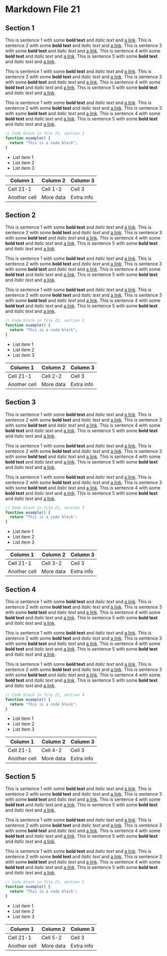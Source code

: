 # Markdown File 21


## Section 1

This is sentence 1 with some **bold text** and *italic text* and [a link](https://example.com/21/1/1/1). This is sentence 2 with some **bold text** and *italic text* and [a link](https://example.com/21/1/1/2). This is sentence 3 with some **bold text** and *italic text* and [a link](https://example.com/21/1/1/3). This is sentence 4 with some **bold text** and *italic text* and [a link](https://example.com/21/1/1/4). This is sentence 5 with some **bold text** and *italic text* and [a link](https://example.com/21/1/1/5). 

This is sentence 1 with some **bold text** and *italic text* and [a link](https://example.com/21/1/2/1). This is sentence 2 with some **bold text** and *italic text* and [a link](https://example.com/21/1/2/2). This is sentence 3 with some **bold text** and *italic text* and [a link](https://example.com/21/1/2/3). This is sentence 4 with some **bold text** and *italic text* and [a link](https://example.com/21/1/2/4). This is sentence 5 with some **bold text** and *italic text* and [a link](https://example.com/21/1/2/5). 

This is sentence 1 with some **bold text** and *italic text* and [a link](https://example.com/21/1/3/1). This is sentence 2 with some **bold text** and *italic text* and [a link](https://example.com/21/1/3/2). This is sentence 3 with some **bold text** and *italic text* and [a link](https://example.com/21/1/3/3). This is sentence 4 with some **bold text** and *italic text* and [a link](https://example.com/21/1/3/4). This is sentence 5 with some **bold text** and *italic text* and [a link](https://example.com/21/1/3/5). 

```javascript
// Code block in file 21, section 1
function example() {
  return "This is a code block";
}
```

- List item 1
- List item 2
- List item 3

| Column 1 | Column 2 | Column 3 |
| -------- | -------- | -------- |
| Cell 21-1 | Cell 1-2 | Cell 3 |
| Another cell | More data | Extra info |


## Section 2

This is sentence 1 with some **bold text** and *italic text* and [a link](https://example.com/21/2/1/1). This is sentence 2 with some **bold text** and *italic text* and [a link](https://example.com/21/2/1/2). This is sentence 3 with some **bold text** and *italic text* and [a link](https://example.com/21/2/1/3). This is sentence 4 with some **bold text** and *italic text* and [a link](https://example.com/21/2/1/4). This is sentence 5 with some **bold text** and *italic text* and [a link](https://example.com/21/2/1/5). 

This is sentence 1 with some **bold text** and *italic text* and [a link](https://example.com/21/2/2/1). This is sentence 2 with some **bold text** and *italic text* and [a link](https://example.com/21/2/2/2). This is sentence 3 with some **bold text** and *italic text* and [a link](https://example.com/21/2/2/3). This is sentence 4 with some **bold text** and *italic text* and [a link](https://example.com/21/2/2/4). This is sentence 5 with some **bold text** and *italic text* and [a link](https://example.com/21/2/2/5). 

This is sentence 1 with some **bold text** and *italic text* and [a link](https://example.com/21/2/3/1). This is sentence 2 with some **bold text** and *italic text* and [a link](https://example.com/21/2/3/2). This is sentence 3 with some **bold text** and *italic text* and [a link](https://example.com/21/2/3/3). This is sentence 4 with some **bold text** and *italic text* and [a link](https://example.com/21/2/3/4). This is sentence 5 with some **bold text** and *italic text* and [a link](https://example.com/21/2/3/5). 

```javascript
// Code block in file 21, section 2
function example() {
  return "This is a code block";
}
```

- List item 1
- List item 2
- List item 3

| Column 1 | Column 2 | Column 3 |
| -------- | -------- | -------- |
| Cell 21-1 | Cell 2-2 | Cell 3 |
| Another cell | More data | Extra info |


## Section 3

This is sentence 1 with some **bold text** and *italic text* and [a link](https://example.com/21/3/1/1). This is sentence 2 with some **bold text** and *italic text* and [a link](https://example.com/21/3/1/2). This is sentence 3 with some **bold text** and *italic text* and [a link](https://example.com/21/3/1/3). This is sentence 4 with some **bold text** and *italic text* and [a link](https://example.com/21/3/1/4). This is sentence 5 with some **bold text** and *italic text* and [a link](https://example.com/21/3/1/5). 

This is sentence 1 with some **bold text** and *italic text* and [a link](https://example.com/21/3/2/1). This is sentence 2 with some **bold text** and *italic text* and [a link](https://example.com/21/3/2/2). This is sentence 3 with some **bold text** and *italic text* and [a link](https://example.com/21/3/2/3). This is sentence 4 with some **bold text** and *italic text* and [a link](https://example.com/21/3/2/4). This is sentence 5 with some **bold text** and *italic text* and [a link](https://example.com/21/3/2/5). 

This is sentence 1 with some **bold text** and *italic text* and [a link](https://example.com/21/3/3/1). This is sentence 2 with some **bold text** and *italic text* and [a link](https://example.com/21/3/3/2). This is sentence 3 with some **bold text** and *italic text* and [a link](https://example.com/21/3/3/3). This is sentence 4 with some **bold text** and *italic text* and [a link](https://example.com/21/3/3/4). This is sentence 5 with some **bold text** and *italic text* and [a link](https://example.com/21/3/3/5). 

```javascript
// Code block in file 21, section 3
function example() {
  return "This is a code block";
}
```

- List item 1
- List item 2
- List item 3

| Column 1 | Column 2 | Column 3 |
| -------- | -------- | -------- |
| Cell 21-1 | Cell 3-2 | Cell 3 |
| Another cell | More data | Extra info |


## Section 4

This is sentence 1 with some **bold text** and *italic text* and [a link](https://example.com/21/4/1/1). This is sentence 2 with some **bold text** and *italic text* and [a link](https://example.com/21/4/1/2). This is sentence 3 with some **bold text** and *italic text* and [a link](https://example.com/21/4/1/3). This is sentence 4 with some **bold text** and *italic text* and [a link](https://example.com/21/4/1/4). This is sentence 5 with some **bold text** and *italic text* and [a link](https://example.com/21/4/1/5). 

This is sentence 1 with some **bold text** and *italic text* and [a link](https://example.com/21/4/2/1). This is sentence 2 with some **bold text** and *italic text* and [a link](https://example.com/21/4/2/2). This is sentence 3 with some **bold text** and *italic text* and [a link](https://example.com/21/4/2/3). This is sentence 4 with some **bold text** and *italic text* and [a link](https://example.com/21/4/2/4). This is sentence 5 with some **bold text** and *italic text* and [a link](https://example.com/21/4/2/5). 

This is sentence 1 with some **bold text** and *italic text* and [a link](https://example.com/21/4/3/1). This is sentence 2 with some **bold text** and *italic text* and [a link](https://example.com/21/4/3/2). This is sentence 3 with some **bold text** and *italic text* and [a link](https://example.com/21/4/3/3). This is sentence 4 with some **bold text** and *italic text* and [a link](https://example.com/21/4/3/4). This is sentence 5 with some **bold text** and *italic text* and [a link](https://example.com/21/4/3/5). 

```javascript
// Code block in file 21, section 4
function example() {
  return "This is a code block";
}
```

- List item 1
- List item 2
- List item 3

| Column 1 | Column 2 | Column 3 |
| -------- | -------- | -------- |
| Cell 21-1 | Cell 4-2 | Cell 3 |
| Another cell | More data | Extra info |


## Section 5

This is sentence 1 with some **bold text** and *italic text* and [a link](https://example.com/21/5/1/1). This is sentence 2 with some **bold text** and *italic text* and [a link](https://example.com/21/5/1/2). This is sentence 3 with some **bold text** and *italic text* and [a link](https://example.com/21/5/1/3). This is sentence 4 with some **bold text** and *italic text* and [a link](https://example.com/21/5/1/4). This is sentence 5 with some **bold text** and *italic text* and [a link](https://example.com/21/5/1/5). 

This is sentence 1 with some **bold text** and *italic text* and [a link](https://example.com/21/5/2/1). This is sentence 2 with some **bold text** and *italic text* and [a link](https://example.com/21/5/2/2). This is sentence 3 with some **bold text** and *italic text* and [a link](https://example.com/21/5/2/3). This is sentence 4 with some **bold text** and *italic text* and [a link](https://example.com/21/5/2/4). This is sentence 5 with some **bold text** and *italic text* and [a link](https://example.com/21/5/2/5). 

This is sentence 1 with some **bold text** and *italic text* and [a link](https://example.com/21/5/3/1). This is sentence 2 with some **bold text** and *italic text* and [a link](https://example.com/21/5/3/2). This is sentence 3 with some **bold text** and *italic text* and [a link](https://example.com/21/5/3/3). This is sentence 4 with some **bold text** and *italic text* and [a link](https://example.com/21/5/3/4). This is sentence 5 with some **bold text** and *italic text* and [a link](https://example.com/21/5/3/5). 

```javascript
// Code block in file 21, section 5
function example() {
  return "This is a code block";
}
```

- List item 1
- List item 2
- List item 3

| Column 1 | Column 2 | Column 3 |
| -------- | -------- | -------- |
| Cell 21-1 | Cell 5-2 | Cell 3 |
| Another cell | More data | Extra info |


